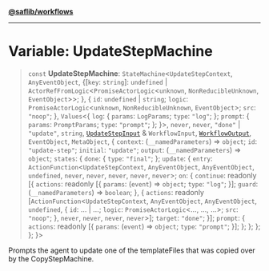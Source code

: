 [**@saflib/workflows**](../index.md)

---

# Variable: UpdateStepMachine

> `const` **UpdateStepMachine**: `StateMachine`\<`UpdateStepContext`, `AnyEventObject`, \{\[`key`: `string`\]: `undefined` \| `ActorRefFromLogic`\<`PromiseActorLogic`\<`unknown`, `NonReducibleUnknown`, `EventObject`\>\>; \}, \{ `id`: `undefined` \| `string`; `logic`: `PromiseActorLogic`\<`unknown`, `NonReducibleUnknown`, `EventObject`\>; `src`: `"noop"`; \}, `Values`\<\{ `log`: \{ `params`: `LogParams`; `type`: `"log"`; \}; `prompt`: \{ `params`: `PromptParams`; `type`: `"prompt"`; \}; \}\>, `never`, `never`, `"done"` \| `"update"`, `string`, [`UpdateStepInput`](../interfaces/UpdateStepInput.md) & `WorkflowInput`, [`WorkflowOutput`](../interfaces/WorkflowOutput.md), `EventObject`, `MetaObject`, \{ `context`: (`__namedParameters`) => `object`; `id`: `"update-step"`; `initial`: `"update"`; `output`: (`__namedParameters`) => `object`; `states`: \{ `done`: \{ `type`: `"final"`; \}; `update`: \{ `entry`: `ActionFunction`\<`UpdateStepContext`, `AnyEventObject`, `AnyEventObject`, `undefined`, `never`, `never`, `never`, `never`, `never`\>; `on`: \{ `continue`: readonly \[\{ `actions`: readonly \[\{ `params`: (`event`) => `object`; `type`: `"log"`; \}\]; `guard`: (`__namedParameters`) => `boolean`; \}, \{ `actions`: readonly \[`ActionFunction`\<`UpdateStepContext`, `AnyEventObject`, `AnyEventObject`, `undefined`, \{ `id`: ... \| ...; `logic`: `PromiseActorLogic`\<..., ..., ...\>; `src`: `"noop"`; \}, `never`, `never`, `never`, `never`\>\]; `target`: `"done"`; \}\]; `prompt`: \{ `actions`: readonly \[\{ `params`: (`event`) => `object`; `type`: `"prompt"`; \}\]; \}; \}; \}; \}; \}\>

Prompts the agent to update one of the templateFiles that was copied over by the CopyStepMachine.
